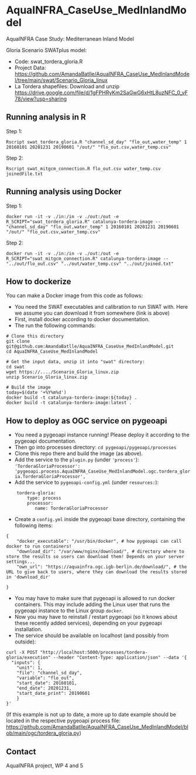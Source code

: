 # AquaINFRA_CaseUse_MedInlandModel

AquaINFRA Case Study: Mediterranean Inland Model

Gloria Scenario SWATplus model:
- Code: swat_tordera_gloria.R 
- Project Data: https://github.com/AmandaBatlle/AquaINFRA_CaseUse_MedInlandModel/tree/main/swat/Scenario_Gloria_linux
- La Tordera shapefiles: Download and unzip https://drive.google.com/file/d/1gFPHRyKm2SaGwG6xHtL8uzNFC_0_vF78/view?usp=sharing

## Running analysis in R

Step 1:

`Rscript swat_tordera_gloria.R "channel_sd_day" "flo_out,water_temp" 1 20160101 20201231 20190601 "/out/" "flo_out.csv,water_temp.csv"`

Step 2:

`Rscript swat_mitgcm_connection.R flo_out.csv water_temp.csv joinedFile.txt`

## Running analysis using Docker

Step 1:

`docker run -it -v ./in:/in -v ./out:/out -e R_SCRIPT="swat_tordera_gloria.R" catalunya-tordera-image -- "channel_sd_day" "flo_out,water_temp" 1 20160101 20201231 20190601 "/out/" "flo_out.csv,water_temp.csv"`

Step 2:

`docker run -it -v ./in:/in -v ./out:/out -e R_SCRIPT="swat_mitgcm_connection.R" catalunya-tordera-image -- "../out/flo_out.csv" "../out/water_temp.csv" "../out/joined.txt"`

## How to dockerize

You can make a Docker image from this code as follows:

* You need the SWAT executables and calibration to run SWAT with. Here we assume you can download it from somewhere (link is above)
* First, install docker according to docker documentation.
* The run the following commands:

```
# Clone this directory
git clone git@github.com:AmandaBatlle/AquaINFRA_CaseUse_MedInlandModel.git
cd AquaINFRA_CaseUse_MedInlandModel

# Get the input data, unzip it into "swat" directory:
cd swat
wget https://..../Scenario_Gloria_linux.zip
unzip Scenario_Gloria_linux.zip

# Build the image
today=$(date '+%Y%m%d')
docker build -t catalunya-tordera-image:${today} .
docker build -t catalunya-tordera-image:latest .
```

## How to deploy as OGC service on pygeoapi

* You need a pygeoapi instance running! Please deploy it according to the pygeoapi documentation.
* Then go into processes directory: `cd pygeoapi/pygeoapi/processes`
* Clone this repo there and build the image (as above).
* Add the service to the `plugin.py` (under `'process'`): `'TorderaGloriaProcessor': 'pygeoapi.process.AquaINFRA_CaseUse_MedInlandModel.ogc.tordera_gloria.TorderaGloriaProcessor',`
* Add the service to `pygeoapi-config.yml` (under `resources:`):

```
    tordera-gloria:
        type: process
        processor:
           name: TorderaGloriaProcessor
```

* Create a `config.yml` inside the pygeoapi base directory, containing the following items:

```
{
    "docker_executable": "/usr/bin/docker", # how pygeoapi can call docker to run containers!
    "download_dir": "/var/www/nginx/download/", # directory where to store the results so users can download them! Depends on your server settings...
    "own_url": "https://aquainfra.ogc.igb-berlin.de/download/", # the URL to give back to users, where they can download the results stored in 'download_dir'

}
```

* You may have to make sure that pygeoapi is allowed to run docker containers. This may include adding the Linux user that runs the pygeoapi instance to the Linux group `docker`.
* Now you may have to reinstall / restart pygeoapi (so it knows about these recently added services), depending on your pygeoapi installation.
* The service should be available on localhost (and possibly from outside):

```
curl -X POST "http://localhost:5000/processes/tordera-gloria/execution" --header "Content-Type: application/json" --data '{
  "inputs": {
    "unit": 1,
    "file": "channel_sd_day",
    "variable": "flo_out",
    "start_date": 20160101,
    "end_date": 20201231,
    "start_date_print": 20190601
    }
}'
```

(If this example is not up to date, a more up to date example should be located in the respective pygeoapi process file: https://github.com/AmandaBatlle/AquaINFRA_CaseUse_MedInlandModel/blob/main/ogc/tordera_gloria.py)

## Contact

AquaINFRA project, WP 4 and 5



